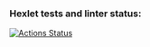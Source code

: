 ### Hexlet tests and linter status:
[![Actions Status](https://github.com/Kate1199/php-project-lvl4/workflows/hexlet-check/badge.svg)](https://github.com/Kate1199/php-project-lvl4/actions)